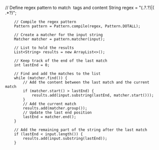  // Define regex pattern to match <Image> tags and content
        String regex = "(.*?<Image>.*?</Image>)|(<Image>.*?</Image>)";

        // Compile the regex pattern
        Pattern pattern = Pattern.compile(regex, Pattern.DOTALL);

        // Create a matcher for the input string
        Matcher matcher = pattern.matcher(input);

        // List to hold the results
        List<String> results = new ArrayList<>();

        // Keep track of the end of the last match
        int lastEnd = 0;

        // Find and add the matches to the list
        while (matcher.find()) {
            // Add the content between the last match and the current match
            if (matcher.start() > lastEnd) {
                results.add(input.substring(lastEnd, matcher.start()));
            }
            // Add the current match
            results.add(matcher.group());
            // Update the last end position
            lastEnd = matcher.end();
        }

        // Add the remaining part of the string after the last match
        if (lastEnd < input.length()) {
            results.add(input.substring(lastEnd));
        }
